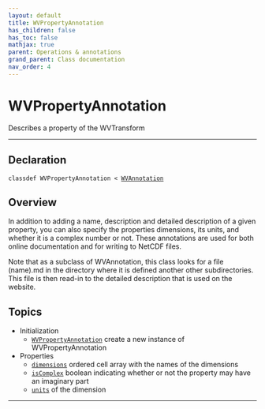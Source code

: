 ```yaml
---
layout: default
title: WVPropertyAnnotation
has_children: false
has_toc: false
mathjax: true
parent: Operations & annotations
grand_parent: Class documentation
nav_order: 4
---
```


#  WVPropertyAnnotation

Describes a property of the WVTransform


---

## Declaration

<div class="language-matlab highlighter-rouge"><div class="highlight"><pre class="highlight"><code>classdef WVPropertyAnnotation < <a href="/classes/wvannotation/" title="WVAnnotation">WVAnnotation</a></code></pre></div></div>

## Overview
 
  In addition to adding a name, description and detailed description of
  a given property, you can also specify the properties dimensions,
  its units, and whether it is a complex number or not. These
  annotations are used for both online documentation and for writing to
  NetCDF files.
 
  Note that as a subclass of WVAnnotation, this class looks for
  a file (name).md in the directory where it is defined another other
  subdirectories. This file is then read-in to the detailed description
  that is used on the website.
 
  


## Topics
+ Initialization
  + [`WVPropertyAnnotation`](/classes/operations-and-annotations/wvpropertyannotation/wvpropertyannotation.html) create a new instance of WVPropertyAnnotation
+ Properties
  + [`dimensions`](/classes/operations-and-annotations/wvpropertyannotation/dimensions.html) ordered cell array with the names of the dimensions
  + [`isComplex`](/classes/operations-and-annotations/wvpropertyannotation/iscomplex.html) boolean indicating whether or not the property may have an imaginary part
  + [`units`](/classes/operations-and-annotations/wvpropertyannotation/units.html) of the dimension


---